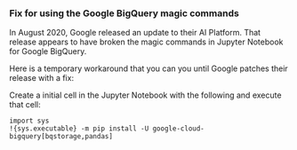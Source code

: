 ### Fix for using the Google BigQuery magic commands

In August 2020, Google released an update to their AI Platform.  That release appears to have broken the magic commands in Jupyter Notebook for Google BigQuery.

Here is a temporary workaround that you can you until Google patches their release with a fix:

Create a initial cell in the Jupyter Notebook with the following and execute that cell:

```
import sys
!{sys.executable} -m pip install -U google-cloud-bigquery[bqstorage,pandas]
```
